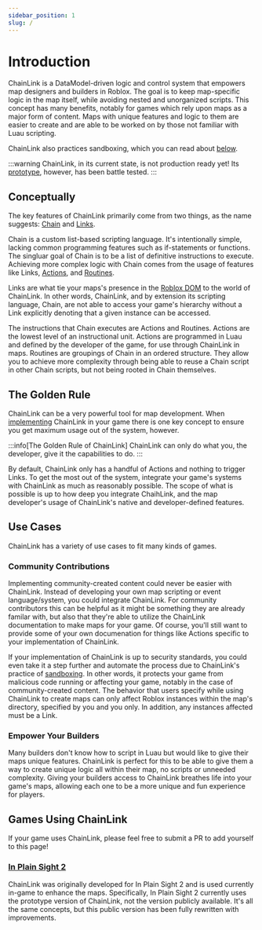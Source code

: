 ```yaml
---
sidebar_position: 1
slug: /
---
```


# Introduction

ChainLink is a DataModel-driven logic and control system that empowers map designers and builders in Roblox. The goal is to keep map-specific logic in the map itself, while avoiding nested and unorganized scripts. This concept has many benefits, notably for games which rely upon maps as a major form of content. Maps with unique features and logic to them are easier to create and are able to be worked on by those not familiar with Luau scripting.

ChainLink also practices sandboxing, which you can read about [below](#community-contributions).

:::warning
ChainLink, in its current state, is not production ready yet! Its [prototype](#in-plain-sight-2), however, has been battle tested.
:::

## Conceptually

The key features of ChainLink primarily come from two things, as the name suggests: [Chain](docs/concepts/chain) and [Links](docs/concepts/links).

Chain is a custom list-based scripting language. It's intentionally simple, lacking common programming features such as if-statements or functions. The singluar goal of Chain is to be a list of definitive instructions to execute. Achieving more complex logic with Chain comes from the usage of features like Links, [Actions](docs/concepts/actions), and [Routines](docs/concepts/routines).

Links are what tie your maps's presence in the [Roblox DOM](https://create.roblox.com/docs/reference/engine/classes/DataModel) to the world of ChainLink. In other words, ChainLink, and by extension its scripting language, Chain, are not able to access your game's hierarchy without a Link explicitly denoting that a given instance can be accessed.

The instructions that Chain executes are Actions and Routines. Actions are the lowest level of an instructional unit. Actions are programmed in Luau and defined by the developer of the game, for use through ChainLink in maps. Routines are groupings of Chain in an ordered structure. They allow you to achieve more complexity through being able to reuse a Chain script in other Chain scripts, but not being rooted in Chain themselves.

## The Golden Rule

ChainLink can be a very powerful tool for map development. When [implementing](docs/implementation/practices) ChainLink in your game there is one key concept to ensure you get maximum usage out of the system, however.

:::info[The Golden Rule of ChainLink]
ChainLink can only do what you, the developer, give it the capabilities to do.
:::

By default, ChainLink only has a handful of Actions and nothing to trigger Links. To get the most out of the system, integrate your game's systems with ChainLink as much as reasonably possible. The scope of what is possible is up to how deep you integrate ChaihLink, and the map developer's usage of ChainLink's native and developer-defined features.

## Use Cases

ChainLink has a variety of use cases to fit many kinds of games.

### Community Contributions

Implementing community-created content could never be easier with ChainLink. Instead of developing your own map scripting or event language/system, you could integrate ChainLink. For community contributors this can be helpful as it might be something they are already familar with, but also that they're able to utilize the ChainLink documentation to make maps for your game. Of course, you'll still want to provide some of your own documenation for things like Actions specific to your implementation of ChainLink.

If your implementation of ChainLink is up to security standards, you could even take it a step further and automate the process due to ChainLink's practice of [sandboxing](https://en.wikipedia.org/wiki/Sandbox_(computer_security)). In other words, it protects your game from malicious code running or affecting your game, notably in the case of community-created content. The behavior that users specify while using ChainLink to create maps can only affect Roblox instances within the map's directory, specified by you and you only. In addition, any instances affected must be a Link.

### Empower Your Builders

Many builders don't know how to script in Luau but would like to give their maps unique features. ChainLink is perfect for this to be able to give them a way to create unique logic all within their map, no scripts or unneeded complexity. Giving your builders access to ChainLink breathes life into your game's maps, allowing each one to be a more unique and fun experience for players.

## Games Using ChainLink

If your game uses ChainLink, please feel free to submit a PR to add yourself to this page!

### [In Plain Sight 2](https://www.roblox.com/games/2901172949)

ChainLink was originally developed for In Plain Sight 2 and is used currently in-game to enhance the maps. Specifically, In Plain Sight 2 currently uses the prototype version of ChainLink, not the version publicly available. It's all the same concepts, but this public version has been fully rewritten with improvements.
